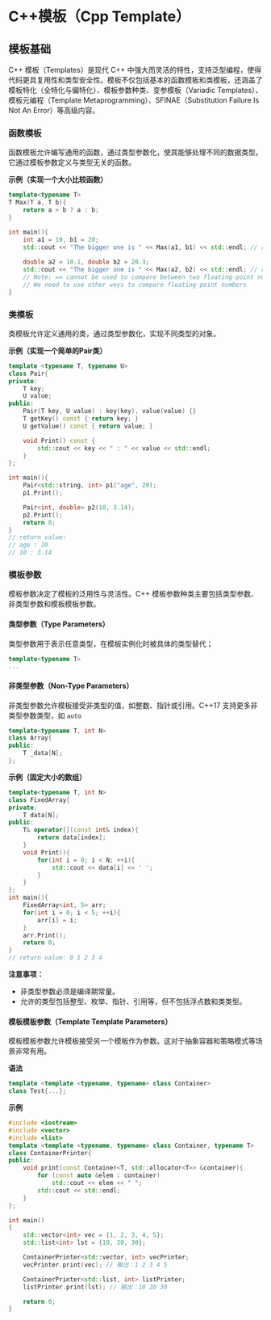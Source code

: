 # C++模板（Cpp Template）

## 模板基础

C++ 模板（Templates）是现代 C++ 中强大而灵活的特性，支持泛型编程，使得代码更具复用性和类型安全性。模板不仅包括基本的函数模板和类模板，还涵盖了模板特化（全特化与偏特化）、模板参数种类、变参模板（Variadic Templates）、模板元编程（Template Metaprogramming）、SFINAE（Substitution Failure Is Not An Error）等高级内容。

### 函数模板

函数模板允许编写通用的函数，通过类型参数化，使其能够处理不同的数据类型。它通过模板参数定义与类型无关的函数。

**示例（实现一个大小比较函数）**

```c++
template<typename T>
T Max(T a, T b){
    return a > b ? a : b;
}

int main(){
	int a1 = 10, b1 = 20;
    std::cout << "The bigger one is " << Max(a1, b1) << std::endl; // return value is 20
    
    double a2 = 10.1, double b2 = 20.3;
    std::cout << "The bigger one is " << Max(a2, b2) << std::endl; // return value is 20.3
    // Note: == cannot be used to compare between two floating-point numbers
    // We need to use other ways to compare floating-point numbers
}
```

### 类模板

类模板允许定义通用的类，通过类型参数化，实现不同类型的对象。

**示例（实现一个简单的Pair类）**

```c++
template <typename T, typename U>
class Pair{
private:
    T key;
    U value;
public:
    Pair(T key, U value) : key(key), value(value) {}
    T getKey() const { return key; }
    U getValue() const { return value; }

    void Print() const {
        std::cout << key << " : " << value << std::endl;
    }
};

int main(){
    Pair<std::string, int> p1("age", 20);
    p1.Print();

    Pair<int, double> p2(10, 3.14);
    p2.Print();
    return 0;
}
// return value:
// age : 20
// 10 : 3.14
```

### 模板参数

模板参数决定了模板的泛用性与灵活性。C++ 模板参数种类主要包括类型参数、非类型参数和模板模板参数。

#### 类型参数（Type Parameters）

类型参数用于表示任意类型，在模板实例化时被具体的类型替代；

```c++
template<typename T>
...
```

#### 非类型参数（Non-Type Parameters）

非类型参数允许模板接受非类型的值，如整数、指针或引用。C++17 支持更多非类型参数类型，如 `auto`

```c++
template<typename T, int N>
class Array{
public:
	T _data[N];
};
```

**示例（固定大小的数组）**

```c++
template<typename T, int N>
class FixedArray{
private:
    T data[N];
public:
    T& operator[](const int& index){
        return data[index];
    }
    void Print(){
        for(int i = 0; i < N; ++i){
            std::cout << data[i] << ' ';
        }
    }
};
int main(){
    FixedArray<int, 5> arr;
    for(int i = 0; i < 5; ++i){
        arr[i] = i;
    }
    arr.Print();
    return 0;
}
// return value: 0 1 2 3 4
```

**注意事项：**

- 非类型参数必须是编译期常量。
- 允许的类型包括整型、枚举、指针、引用等，但不包括浮点数和类类型。

#### 模板模板参数（Template Template Parameters）

模板模板参数允许模板接受另一个模板作为参数。这对于抽象容器和策略模式等场景非常有用。

**语法**

```c++
template <template <typename, typename> class Container>
class Test{...};
```

**示例**

```c++
#include <iostream>
#include <vector>
#include <list>
template <template <typename, typename> class Container, typename T>
class ContainerPrinter{
public:
    void print(const Container<T, std::allocator<T>> &container){
        for (const auto &elem : container)
            std::cout << elem << " ";
        std::cout << std::endl;
    }
};

int main()
{
    std::vector<int> vec = {1, 2, 3, 4, 5};
    std::list<int> lst = {10, 20, 30};

    ContainerPrinter<std::vector, int> vecPrinter;
    vecPrinter.print(vec); // 输出：1 2 3 4 5

    ContainerPrinter<std::list, int> listPrinter;
    listPrinter.print(lst); // 输出：10 20 30

    return 0;
}
```

